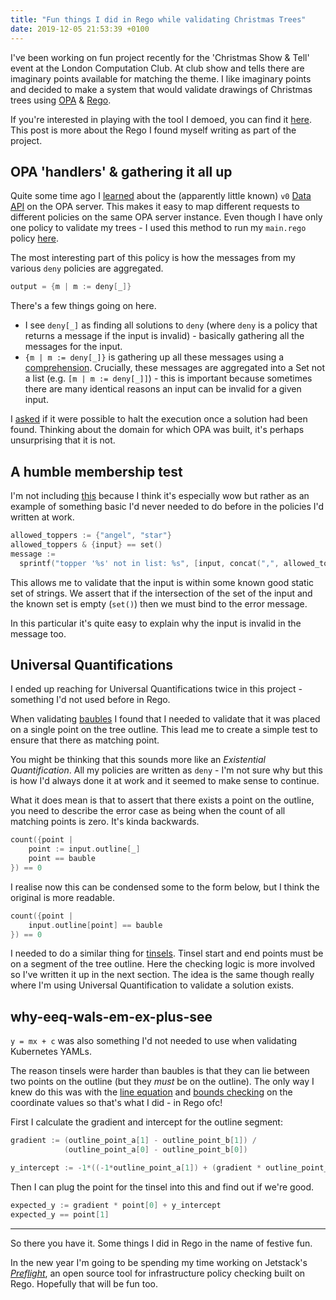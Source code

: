 ```yaml
---
title: "Fun things I did in Rego while validating Christmas Trees"
date: 2019-12-05 21:53:39 +0100
---
```


I've been working on fun project recently for the 'Christmas Show & Tell' event
at the London Computation Club. At club show and tells there are imaginary
points available for matching the theme. I like imaginary points and decided to
make a system that would validate drawings of Christmas trees using
[OPA](https://www.openpolicyagent.org/) &
[Rego](https://www.openpolicyagent.org/docs/latest/policy-language/).

If you're interested in playing with the tool I demoed, you can find it
[here](https://xmas-trees.charlieegan3.com/). This post is more about the Rego I
found myself writing as part of the project.

## OPA 'handlers' & gathering it all up

Quite some time ago I
[learned](https://github.com/open-policy-agent/opa/issues/1818) about the
(apparently little known) `v0` [Data
API](https://www.openpolicyagent.org/docs/latest/rest-api/#get-a-document-webhook)
on the OPA server. This makes it easy to map different requests to different
policies on the same OPA server instance. Even though I have only one policy to
validate my trees - I used this method to run my `main.rego` policy
[here](https://github.com/charlieegan3/policing-christmas-trees/blob/b90a6cfe064defebaec5aee89b48f11aed78a044/server/main.rego).

The most interesting part of this policy is how the messages from my various
`deny` policies are aggregated.

```go
output = {m | m := deny[_]}
```

There's a few things going on here.

- I see `deny[_]` as finding all solutions to `deny` (where `deny` is a policy
  that returns a message if the input is invalid) - basically gathering all the
  messages for the input.
- `{m | m := deny[_]}` is gathering up all these messages using a
  [comprehension](https://www.openpolicyagent.org/docs/latest/policy-language/#comprehensions).
  Crucially, these messages are aggregated into a Set not a list (e.g. `[m | m
  := deny[_]]`) - this is important because sometimes there are many identical
  reasons an input can be invalid for a given input.

I [asked](https://stackoverflow.com/questions/58895492/limit-opa-rego-to-a-single-rule-solution)
if it were possible to halt the execution once a solution had been found.
Thinking about the domain for which OPA was built, it's perhaps
unsurprising that it is not.

## A humble membership test

I'm not including
[this](https://github.com/charlieegan3/policing-christmas-trees/blob/dda4a8f92e9c09781782a11610769bc85ccfd596/server/topper.rego#L4-L11)
because I think it's especially wow but rather as an
example of something basic I'd never needed to do before in the policies I'd
written at work.

```go
allowed_toppers := {"angel", "star"}
allowed_toppers & {input} == set()
message :=
  sprintf("topper '%s' not in list: %s", [input, concat(",", allowed_toppers)])
```

This allows me to validate that the input is within some known good static set
of strings. We assert that if the intersection of the set of the input and the
known set is empty (`set()`) then we must bind to the error message.

In this particular it's quite easy to explain why the input is invalid in the
message too.

## Universal Quantifications

I ended up reaching for Universal Quantifications twice in this project -
something I'd not used before in Rego.

When validating [baubles](https://github.com/charlieegan3/policing-christmas-trees/blob/b90a6cfe064defebaec5aee89b48f11aed78a044/server/baubles.rego#L9-L12)
I found that I needed to validate that it was placed on a single point on the
tree outline. This lead me to create a simple test to ensure that there as
matching point.

You might be thinking that this sounds more like an _Existential
Quantification_. All my policies are written as `deny` - I'm not sure why but
this is how I'd always done it at work and it seemed to make sense to continue.

What it does mean is that to assert that there exists a point on the outline,
you need to describe the error case as being when the count of all matching
points is zero. It's kinda backwards.

```go
count({point |
	point := input.outline[_]
	point == bauble
}) == 0
```

I realise now this can be condensed some to the form below, but I think the
original is more readable.

```go
count({point |
	input.outline[point] == bauble
}) == 0
```


I needed to do a similar thing for [tinsels](https://github.com/charlieegan3/policing-christmas-trees/blob/b90a6cfe064defebaec5aee89b48f11aed78a044/server/tinsels.rego#L21).
Tinsel start and end points must be on a segment of the tree outline. Here the
checking logic is more involved so I've written it up in the next section. The
idea is the same though really where I'm using Universal Quantification to
validate a solution exists.

## why-eeq-wals-em-ex-plus-see

`y = mx + c` was also something I'd not needed to use when validating Kubernetes
YAMLs.

The reason tinsels were harder than baubles is that they can lie between two
points on the outline (but they _must_ be on the outline). The only way I knew
do this was with the [line
equation](https://github.com/charlieegan3/policing-christmas-trees/blob/b90a6cfe064defebaec5aee89b48f11aed78a044/server/tinsels.rego#L34-L42)
and [bounds
checking](https://github.com/charlieegan3/policing-christmas-trees/blob/b90a6cfe064defebaec5aee89b48f11aed78a044/server/tinsels.rego#L44-L52)
on the coordinate values
so that's what I did - in Rego ofc!

First I calculate the gradient and intercept for the outline segment:

```go
gradient := (outline_point_a[1] - outline_point_b[1]) /
			(outline_point_a[0] - outline_point_b[0])

y_intercept := -1*((-1*outline_point_a[1]) + (gradient * outline_point_a[0]))
```

Then I can plug the point for the tinsel into this and find out if we're good.

```go
expected_y := gradient * point[0] + y_intercept
expected_y == point[1]
```

<hr>

So there you have it. Some things I did in Rego in the name of festive fun.

In the new year I'm going to be spending my time working on Jetstack's
[_Preflight_](https://github.com/jetstack/preflight), an open source tool for
infrastructure policy checking built on Rego. Hopefully that will be fun too.
